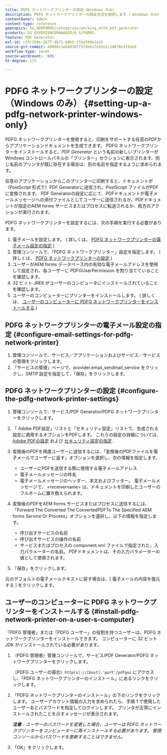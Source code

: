 ```yaml
---
title: PDFG ネットワークプリンターの設定（Windows のみ）
description: PDFG ネットワークプリンターの設定方法を説明します（ Windows のみ）
contentOwner: admin
content-type: reference
geptopics: SG_AEMFORMS/categories/working_with_pdf_generator
products: SG_EXPERIENCEMANAGER/6.5/FORMS
feature: PDF Generator
exl-id: c3fc159e-2677-4b71-b0b2-2feaf69e1a32
source-git-commit: 49688c1e64038ff5fde617e52e1c14878e3191e5
workflow-type: tm+mt
source-wordcount: '605'
ht-degree: 11%

---
```


# PDFG ネットワークプリンターの設定（Windows のみ） {#setting-up-a-pdfg-network-printer-windows-only}

PDFG ネットワークプリンターを使用すると、印刷をサポートする任意のPDFからアプリケーションドキュメントを生成できます。 PDFG ネットワークプリンターをインストールすると、*PDF Generator* という名前の新しいプリンターが Windows コントロールパネルの「プリンター」セクションに表示されます。同じ名前のプリンタが既に存在する場合は、別の名前を指定するように求められます。

任意のアプリケーションからこのプリンターに印刷すると、ドキュメントが（PostScript 形式で）PDF Generatorに送信され、PostScript ファイルがPDFに変換されます。 PDF Generatorの設定に応じて、PDFドキュメントが電子メールメッセージへの添付ファイルとしてユーザーに送信されるか、PDFドキュメントが指定のAEM forms サービスまたはプロセスに転送されるか、両方のアクションが実行されます。

PDFG ネットワークプリンターを設定するには、次の手順を実行する必要があります。

1. 電子メールを設定します。 ( 詳しくは、 [PDFG ネットワークプリンターの電子メール設定の指定](setting-pdfg-network-printer-windows.md#configure-email-settings-for-pdfg-network-printer).)
1. 管理コンソールで、「PDFG ネットワークプリンター」設定を指定します。 ( 詳しくは、 [PDFG ネットワークプリンターの設定](setting-pdfg-network-printer-windows.md#configure-the-pdfg-network-printer-settings).)
1. ユーザーがAEM forms データベース内の有効な電子メールアドレスを使用して設定され、各ユーザーに PDFGUserPermission を割り当てていることを確認します。 <!-- Fix broken link See Setting up and organizing users -->
1. 32 ビット JRE6 がユーザーのコンピュータにインストールされていることを確認します。
1. ユーザーのコンピューターにプリンターをインストールします。 ( 詳しくは、 [ユーザーのコンピューターに PDFG ネットワークプリンターをインストールする](setting-pdfg-network-printer-windows.md#install-pdfg-network-printer-on-a-user-s-computer).)

## PDFG ネットワークプリンターの電子メール設定の指定 {#configure-email-settings-for-pdfg-network-printer}

1. 管理コンソールで、サービス／アプリケーションおよびサービス／サービスの管理をクリックします。
1. 「サービスの管理」ページで、provider.email_sendmail_service をクリックし、SMTP 設定を指定して、「保存」をクリックします。

## PDFG ネットワークプリンターの設定 {#configure-the-pdfg-network-printer-settings}

1. 管理コンソールで、サービス/PDF Generator/PDFG ネットワークプリンターをクリックします。
1. 「 Adobe PDF設定」リストと「セキュリティ設定」リストで、生成される設定に適用するオプションをPDFします。 これらの設定の詳細については、 [Adobe PDFの設定](/help/forms/using/admin-help/configuring-pdf-settings.md#configuring-adobe-pdf-settings) および [セキュリティ設定の指定](/help/forms/using/admin-help/configuring-security-settings.md#configuring-security-settings).
1. 変換後のPDFを再度ユーザーに送信するには、「変換後のPDFファイルを電子メールでユーザーに返す」オプションを選択し、次の情報を指定します。

   * ユーザーにPDFを送信する際に使用する電子メールアドレス
   * 電子メールメッセージの件名
   * 電子メールメッセージのヘッダー、本文およびフッター。 電子メールメッセージで、 &lt;receivername> は、ドキュメントを印刷したユーザーのフルネームに置き換えられます。

1. 変換後のPDFをAEM forms サービスまたはプロセスに送信するには、「Forward The Converted The ConvertedPDFTo The Specified AEM forms Service Or Process」オプションを選択し、以下の情報を指定します。

   * 呼び出すサービスの名前
   * 呼び出すサービスの操作の名前
   * サービスまたはプロセスの component.xml ファイルで指定された、入力パラメーターの名前。 PDFドキュメントは、その入力パラメーターの値として使用されます。

1. 「保存」をクリックします。

元のデフォルトの電子メールテキストに戻す場合は、[ 電子メールの内容を復元する ] をクリックします。

## ユーザーのコンピューターに PDFG ネットワークプリンターをインストールする {#install-pdfg-network-printer-on-a-user-s-computer}

「PDFG 管理者」または「PDFG ユーザー」の役割を持つユーザーは、PDFG ネットワークプリンターをインストールできます。 コンピューターに 32 ビット JDK がインストールされている必要があります。

1. （PDFG 管理者）管理コンソールで、サービス/PDF Generator/PDFG ネットワークプリンターをクリックします。

   （PDFG ユーザーの場合）`http(s)://[host]:'port'/pdfgui` にアクセスし、「PDFG ネットワークプリンターのインストール」にあるリンクをクリックします。

1. 「PDFG ネットワークプリンターのインストール」の下のリンクをクリックします。 ユーザーアカウント情報の入力を求められたら、手順 1 で使用したユーザー名とパスワードを指定してログインします。 プリンタが正常にインストールされたことを示すメッセージが表示されます。

   ***注意&#x200B;**：ユーザーのパスワードを変更した場合、ユーザーは PDFG ネットワークプリンターをコンピューターに再インストールする必要があります。 管理コンソールからパスワードを更新することはできません。*

1. 「OK」をクリックします。
